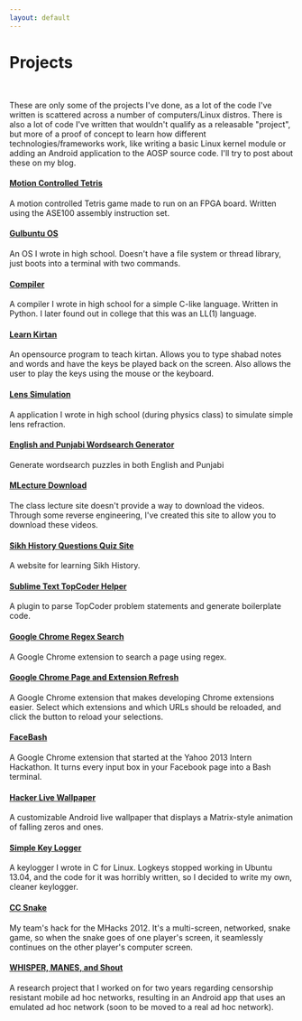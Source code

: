 ```yaml
---
layout: default
---
```

Projects
========
<br>

These are only some of the projects I've done, as a lot of the code I've written is scattered across a number of computers/Linux distros. There is also a lot of code I've written that wouldn't qualify as a releasable "project", but more of a proof of concept to learn how different technologies/frameworks work, like writing a basic Linux kernel module or adding an Android application to the AOSP source code. I'll try to post about these on my blog.
<br>

#### [Motion Controlled Tetris](/projects/motion-controlled-tetris/)

A motion controlled Tetris game made to run on an FPGA board. Written using the ASE100 assembly instruction set.
<br>

#### [Gulbuntu OS](/projects/gulbuntu/)

An OS I wrote in high school. Doesn't have a file system or thread library, just boots into a terminal with two commands.
<br>

#### [Compiler](/projects/compiler/)

A compiler I wrote in high school for a simple C-like language. Written in Python. I later found out in college that this was an LL(1) language.
<br>

#### [Learn Kirtan](/projects/learn-kirtan/)

An opensource program to teach kirtan. Allows you to type shabad notes and words and have the keys be played back on the screen. Also allows the user to play the keys using the mouse or the keyboard.
<br>

#### [Lens Simulation](/projects/lens-simulation/)

A application I wrote in high school (during physics class) to simulate simple lens refraction.
<br>

#### [English and Punjabi Wordsearch Generator](/projects/wordsearch-generator/)

Generate wordsearch puzzles in both English and Punjabi
<br>

#### [MLecture Download](/projects/mlecture-download/)

The class lecture site doesn't provide a way to download the videos. Through some reverse engineering, I've created this site to allow you to download these videos.
<br>

#### [Sikh History Questions Quiz Site](/projects/sikh-history-questions/)

A website for learning Sikh History.
<br>

#### [Sublime Text TopCoder Helper](/projects/topcoder-helper/)

A plugin to parse TopCoder problem statements and generate boilerplate code.
<br>

#### [Google Chrome Regex Search](/projects/regex-search/)

A Google Chrome extension to search a page using regex.
<br>

#### [Google Chrome Page and Extension Refresh](/projects/page-and-extension-refresh/)

A Google Chrome extension that makes developing Chrome extensions easier. Select which extensions and which URLs should be reloaded, and click the button to reload your selections.
<br>

#### [FaceBash](/projects/facebash/)

A Google Chrome extension that started at the Yahoo 2013 Intern Hackathon. It turns every input box in your Facebook page into a Bash terminal.
<br>

#### [Hacker Live Wallpaper](/projects/hacker-live-wallpaper/)

A customizable Android live wallpaper that displays a Matrix-style animation of falling zeros and ones.
<br>

#### [Simple Key Logger](/projects/simple-key-logger/)

A keylogger I wrote in C for Linux. Logkeys stopped working in Ubuntu 13.04, and the code for it was horribly written, so I decided to write my own, cleaner keylogger.
<br>

#### [CC Snake](/projects/cc-snake/)

My team's hack for the MHacks 2012. It's a multi-screen, networked, snake game, so when the snake goes of one player's screen, it seamlessly continues on the other player's computer screen.
<br>

#### [WHISPER, MANES, and Shout](/projects/whisper-manes-shout/)

A research project that I worked on for two years regarding censorship resistant mobile ad hoc networks, resulting in an Android app that uses an emulated ad hoc network (soon to be moved to a real ad hoc network).
